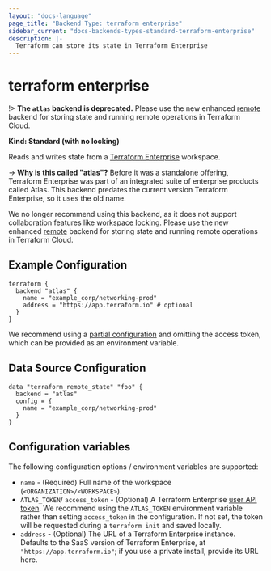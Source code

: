 ```yaml
---
layout: "docs-language"
page_title: "Backend Type: terraform enterprise"
sidebar_current: "docs-backends-types-standard-terraform-enterprise"
description: |-
  Terraform can store its state in Terraform Enterprise
---
```


# terraform enterprise

!> **The `atlas` backend is deprecated.** Please use the new enhanced
[remote](/docs/backends/types/remote.html) backend for storing state and running
remote operations in Terraform Cloud.

**Kind: Standard (with no locking)**

Reads and writes state from a [Terraform Enterprise](/docs/cloud/index.html)
workspace.

-> **Why is this called "atlas"?** Before it was a standalone offering,
Terraform Enterprise was part of an integrated suite of enterprise products
called Atlas. This backend predates the current version Terraform Enterprise, so
it uses the old name.

We no longer recommend using this backend, as it does not support collaboration
features like [workspace
locking](/docs/cloud/run/index.html). Please use the new enhanced
[remote](/docs/backends/types/remote.html) backend for storing state and running
remote operations in Terraform Cloud.

## Example Configuration

```hcl
terraform {
  backend "atlas" {
    name = "example_corp/networking-prod"
    address = "https://app.terraform.io" # optional
  }
}
```

We recommend using a [partial configuration](/docs/backends/config.html) and
omitting the access token, which can be provided as an environment variable.

## Data Source Configuration

```hcl
data "terraform_remote_state" "foo" {
  backend = "atlas"
  config = {
    name = "example_corp/networking-prod"
  }
}
```

## Configuration variables

The following configuration options / environment variables are supported:

* `name` - (Required) Full name of the workspace (`<ORGANIZATION>/<WORKSPACE>`).
* `ATLAS_TOKEN`/ `access_token`  - (Optional) A Terraform Enterprise [user API
  token](/docs/cloud/users-teams-organizations/users.html#api-tokens). We
  recommend using the `ATLAS_TOKEN` environment variable rather than setting
  `access_token` in the configuration. If not set, the token will be requested
  during a `terraform init` and saved locally.
* `address` - (Optional) The URL of a Terraform Enterprise instance. Defaults to
  the SaaS version of Terraform Enterprise, at `"https://app.terraform.io"`; if
  you use a private install, provide its URL here.
